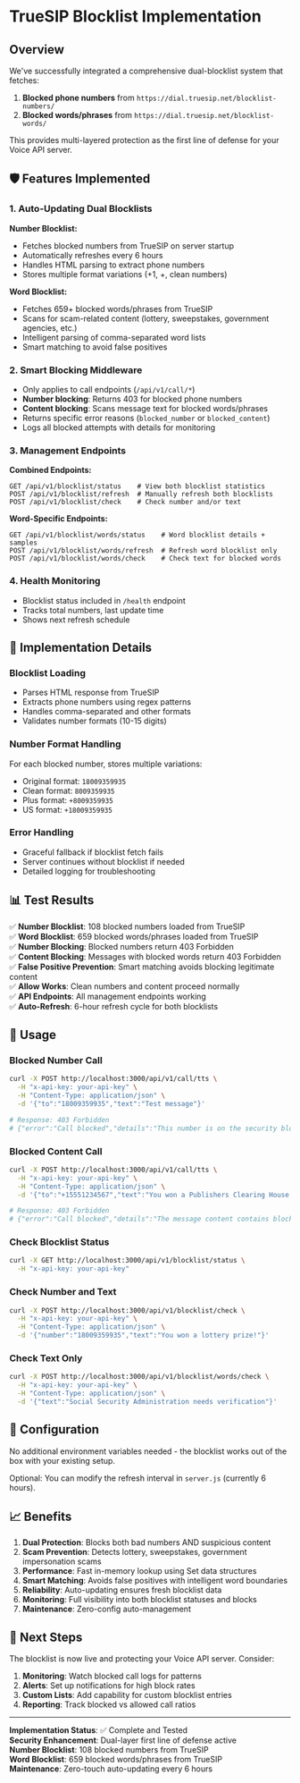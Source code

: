 # TrueSIP Blocklist Implementation

## Overview
We've successfully integrated a comprehensive dual-blocklist system that fetches:
1. **Blocked phone numbers** from `https://dial.truesip.net/blocklist-numbers/`
2. **Blocked words/phrases** from `https://dial.truesip.net/blocklist-words/`

This provides multi-layered protection as the first line of defense for your Voice API server.

## 🛡️ Features Implemented

### 1. **Auto-Updating Dual Blocklists**
**Number Blocklist:**
- Fetches blocked numbers from TrueSIP on server startup
- Automatically refreshes every 6 hours
- Handles HTML parsing to extract phone numbers
- Stores multiple format variations (+1, +, clean numbers)

**Word Blocklist:**
- Fetches 659+ blocked words/phrases from TrueSIP
- Scans for scam-related content (lottery, sweepstakes, government agencies, etc.)
- Intelligent parsing of comma-separated word lists
- Smart matching to avoid false positives

### 2. **Smart Blocking Middleware**
- Only applies to call endpoints (`/api/v1/call/*`)
- **Number blocking**: Returns 403 for blocked phone numbers
- **Content blocking**: Scans message text for blocked words/phrases
- Returns specific error reasons (`blocked_number` or `blocked_content`)
- Logs all blocked attempts with details for monitoring

### 3. **Management Endpoints**
**Combined Endpoints:**
```
GET /api/v1/blocklist/status    # View both blocklist statistics
POST /api/v1/blocklist/refresh  # Manually refresh both blocklists
POST /api/v1/blocklist/check    # Check number and/or text
```

**Word-Specific Endpoints:**
```
GET /api/v1/blocklist/words/status    # Word blocklist details + samples
POST /api/v1/blocklist/words/refresh  # Refresh word blocklist only
POST /api/v1/blocklist/words/check    # Check text for blocked words
```

### 4. **Health Monitoring**
- Blocklist status included in `/health` endpoint
- Tracks total numbers, last update time
- Shows next refresh schedule

## 🔧 Implementation Details

### Blocklist Loading
- Parses HTML response from TrueSIP
- Extracts phone numbers using regex patterns
- Handles comma-separated and other formats
- Validates number formats (10-15 digits)

### Number Format Handling
For each blocked number, stores multiple variations:
- Original format: `18009359935`
- Clean format: `8009359935` 
- Plus format: `+8009359935`
- US format: `+18009359935`

### Error Handling
- Graceful fallback if blocklist fetch fails
- Server continues without blocklist if needed
- Detailed logging for troubleshooting

## 📊 Test Results

✅ **Number Blocklist**: 108 blocked numbers loaded from TrueSIP  
✅ **Word Blocklist**: 659 blocked words/phrases loaded from TrueSIP  
✅ **Number Blocking**: Blocked numbers return 403 Forbidden  
✅ **Content Blocking**: Messages with blocked words return 403 Forbidden  
✅ **False Positive Prevention**: Smart matching avoids blocking legitimate content  
✅ **Allow Works**: Clean numbers and content proceed normally  
✅ **API Endpoints**: All management endpoints working  
✅ **Auto-Refresh**: 6-hour refresh cycle for both blocklists  

## 🚀 Usage

### Blocked Number Call
```bash
curl -X POST http://localhost:3000/api/v1/call/tts \
  -H "x-api-key: your-api-key" \
  -H "Content-Type: application/json" \
  -d '{"to":"18009359935","text":"Test message"}'

# Response: 403 Forbidden
# {"error":"Call blocked","details":"This number is on the security blocklist...","reason":"blocked_number"}
```

### Blocked Content Call
```bash
curl -X POST http://localhost:3000/api/v1/call/tts \
  -H "x-api-key: your-api-key" \
  -H "Content-Type: application/json" \
  -d '{"to":"+15551234567","text":"You won a Publishers Clearing House prize!"}'

# Response: 403 Forbidden
# {"error":"Call blocked","details":"The message content contains blocked words...","reason":"blocked_content"}
```

### Check Blocklist Status
```bash
curl -X GET http://localhost:3000/api/v1/blocklist/status \
  -H "x-api-key: your-api-key"
```

### Check Number and Text
```bash
curl -X POST http://localhost:3000/api/v1/blocklist/check \
  -H "x-api-key: your-api-key" \
  -H "Content-Type: application/json" \
  -d '{"number":"18009359935","text":"You won a lottery prize!"}'
```

### Check Text Only
```bash
curl -X POST http://localhost:3000/api/v1/blocklist/words/check \
  -H "x-api-key: your-api-key" \
  -H "Content-Type: application/json" \
  -d '{"text":"Social Security Administration needs verification"}'
```

## 🔧 Configuration

No additional environment variables needed - the blocklist works out of the box with your existing setup.

Optional: You can modify the refresh interval in `server.js` (currently 6 hours).

## 📈 Benefits

1. **Dual Protection**: Blocks both bad numbers AND suspicious content
2. **Scam Prevention**: Detects lottery, sweepstakes, government impersonation scams
3. **Performance**: Fast in-memory lookup using Set data structures
4. **Smart Matching**: Avoids false positives with intelligent word boundaries
5. **Reliability**: Auto-updating ensures fresh blocklist data
6. **Monitoring**: Full visibility into both blocklist statuses and blocks
7. **Maintenance**: Zero-config auto-management

## 🎯 Next Steps

The blocklist is now live and protecting your Voice API server. Consider:

1. **Monitoring**: Watch blocked call logs for patterns
2. **Alerts**: Set up notifications for high block rates
3. **Custom Lists**: Add capability for custom blocklist entries
4. **Reporting**: Track blocked vs allowed call ratios

---

**Implementation Status**: ✅ Complete and Tested  
**Security Enhancement**: Dual-layer first line of defense active  
**Number Blocklist**: 108 blocked numbers from TrueSIP  
**Word Blocklist**: 659 blocked words/phrases from TrueSIP  
**Maintenance**: Zero-touch auto-updating every 6 hours  
